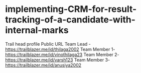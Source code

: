# implementing-CRM-for-result-tracking-of-a-candidate-with-internal-marks

Trail head profile Public URL
Team Lead - https://trailblazer.me/id/thilaga2002
Team Member 1- https://trailblazer.me/id/vinothilaga23
Team Member 2- https://trailblazer.me/id/varsh123
Team Member 3- https://trailblazer.me/id/anusiya2002

